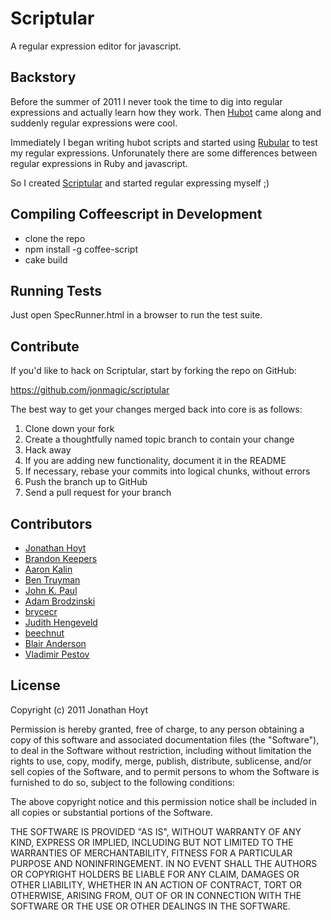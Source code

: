 Scriptular
==========

A regular expression editor for javascript.

## Backstory

Before the summer of 2011 I never took the time to dig into regular expressions and actually learn how they work. Then [Hubot](http://hubot.github.com) came along and suddenly regular expressions were cool.

Immediately I began writing hubot scripts and started using [Rubular](http://rubular.com) to test my regular expressions. Unforunately there are some differences between regular expressions in Ruby and javascript.

So I created [Scriptular](http://scriptular.com) and started regular expressing myself ;)

## Compiling Coffeescript in Development

* clone the repo
* npm install -g coffee-script
* cake build

## Running Tests

Just open SpecRunner.html in a browser to run the test suite.

## Contribute

If you'd like to hack on Scriptular, start by forking the repo on GitHub:

https://github.com/jonmagic/scriptular

The best way to get your changes merged back into core is as follows:

1. Clone down your fork
1. Create a thoughtfully named topic branch to contain your change
1. Hack away
1. If you are adding new functionality, document it in the README
1. If necessary, rebase your commits into logical chunks, without errors
1. Push the branch up to GitHub
1. Send a pull request for your branch

## Contributors

* [Jonathan Hoyt](https://github.com/jonmagic)
* [Brandon Keepers](https://github.com/bkeepers)
* [Aaron Kalin](https://github.com/martinisoft)
* [Ben Truyman](https://github.com/bentruyman)
* [John K. Paul](https://github.com/johnkpaul)
* [Adam Brodzinski](https://github.com/AdamBrodzinski)
* [brycecr](https://github.com/brycecr)
* [Judith Hengeveld](https://github.com/judith)
* [beechnut](https://github.com/beechnut)
* [Blair Anderson](https://github.com/blairanderson)
* [Vladimir Pestov](https://github.com/KozzyKoder)

## License

Copyright (c) 2011 Jonathan Hoyt

Permission is hereby granted, free of charge, to any person obtaining
a copy of this software and associated documentation files (the
"Software"), to deal in the Software without restriction, including
without limitation the rights to use, copy, modify, merge, publish,
distribute, sublicense, and/or sell copies of the Software, and to
permit persons to whom the Software is furnished to do so, subject to
the following conditions:

The above copyright notice and this permission notice shall be
included in all copies or substantial portions of the Software.

THE SOFTWARE IS PROVIDED "AS IS", WITHOUT WARRANTY OF ANY KIND,
EXPRESS OR IMPLIED, INCLUDING BUT NOT LIMITED TO THE WARRANTIES OF
MERCHANTABILITY, FITNESS FOR A PARTICULAR PURPOSE AND
NONINFRINGEMENT. IN NO EVENT SHALL THE AUTHORS OR COPYRIGHT HOLDERS BE
LIABLE FOR ANY CLAIM, DAMAGES OR OTHER LIABILITY, WHETHER IN AN ACTION
OF CONTRACT, TORT OR OTHERWISE, ARISING FROM, OUT OF OR IN CONNECTION
WITH THE SOFTWARE OR THE USE OR OTHER DEALINGS IN THE SOFTWARE.
